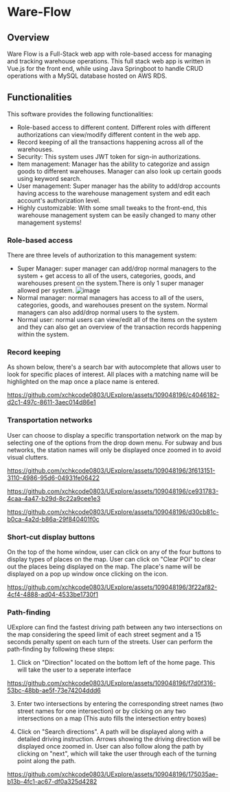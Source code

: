 # Ware-Flow

## Overview
Ware Flow is a Full-Stack web app with role-based access for managing and tracking warehouse operations. This full stack web app is written in Vue.js for the front end, while using Java Springboot to handle CRUD operations with a MySQL database hosted on AWS RDS. 

## Functionalities 
This software provides the following functionalities: 
- Role-based access to different content. Different roles with different authorizations can view/modify different content in the web app.
- Record keeping of all the transactions happening across all of the warehouses.
- Security: This system uses JWT token for sign-in authorizations. 
- Item management: Manager has the ability to categorize and assign goods to different warehouses. Manager can also look up certain goods using keyword search.
- User management: Super manager has the ability to add/drop accounts having access to the warehouse management system and edit each account's authorization level.
- Highly customizable: With some small tweaks to the front-end, this warehouse management system can be easily changed to many other management systems! 

### Role-based access 
There are three levels of authorization to this management system: 
- Super Manager: super manager can add/drop normal managers to the system + get access to all of the users, categories, goods, and warehouses present on the system.There is only 1 super manager allowed per system.
![image](https://github.com/xchkcode0803/Ware-Flow/assets/109048196/aaa90b43-58b6-4671-90d2-60f4719741c5)
- Normal manager: normal managers has access to all of the users, categories, goods, and warehouses present on the system. Normal managers can also add/drop normal users to the system.
- Normal user: normal users can view/edit all of the items on the system and they can also get an overview of the transaction records happening within the system. 




### Record keeping
As shown below, there's a search bar with autocomplete that allows user to look for specific places of interest. All places with a matching name will be highlighted on the map once a place name is entered. 


https://github.com/xchkcode0803/UExplore/assets/109048196/c4046182-d2c1-497c-8611-3aec014d86e1



### Transportation networks 
User can choose to display a specific transportation network on the map by selecting one of the options from the drop down menu. For subway and bus networks, the station names will only be displayed once zoomed in to avoid visual clutters. 



https://github.com/xchkcode0803/UExplore/assets/109048196/3f613151-3110-4986-95d6-04931fe06422



https://github.com/xchkcode0803/UExplore/assets/109048196/ce931783-4caa-4a47-b29d-8c22a9cee1e3


https://github.com/xchkcode0803/UExplore/assets/109048196/d30cb81c-b0ca-4a2d-b86a-29f840401f0c




### Short-cut display buttons 
On the top of the home window, user can click on any of the four buttons to display types of places on the map. User can click on "Clear POI" to clear out the places being displayed on the map. The place's name will be displayed on a pop up window once clicking on the icon. 


https://github.com/xchkcode0803/UExplore/assets/109048196/3f22af82-4cf4-4888-ad04-4533be1730f1


### Path-finding
UExplore can find the fastest driving path between any two intersections on the map considering the speed limit of each street segment and a 15 seconds penalty spent on each turn of the streets. User can perform the path-finding by following these steps: 

1. Click on "Direction" located on the bottom left of the home page. This will take the user to a seperate interface


https://github.com/xchkcode0803/UExplore/assets/109048196/f7d0f316-53bc-48bb-ae5f-73e74204ddd6


3. Enter two intersections by entering the corresponding street names (two street names for one intersection) or by clicking on any two intersections on a map (This auto fills the intersection entry boxes)

4. Click on "Search directions". A path will be displayed along with a detailed driving instruction. Arrows showing the driving direction will be displayed once zoomed in. User can also follow along the path by clicking on "next", which will take the user through each of the turning point along the path. 


https://github.com/xchkcode0803/UExplore/assets/109048196/175035ae-b13b-4fc1-ac67-df0a325d4282
















